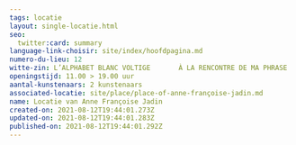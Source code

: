 ```yaml
---
tags: locatie
layout: single-locatie.html
seo:
  twitter:card: summary
language-link-choisir: site/index/hoofdpagina.md
numero-du-lieu: 12
witte-zin: L’ALPHABET BLANC VOLTIGE       À LA RENCONTRE DE MA PHRASE
openingstijd: 11.00 > 19.00 uur
aantal-kunstenaars: 2 kunstenaars
associated-locatie: site/place/place-of-anne-françoise-jadin.md
name: Locatie van Anne Françoise Jadin
created-on: 2021-08-12T19:44:01.273Z
updated-on: 2021-08-12T19:44:01.283Z
published-on: 2021-08-12T19:44:01.292Z
---
```

